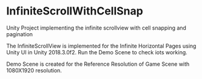 # InfiniteScrollWithCellSnap
Unity Project implementing the infinite scrollview with cell snapping and pagination 

The InfiniteScrollView is implemented for the Infinite Horizontal Pages using Unity UI in Unity 2018.3.0f2. Run the Demo Scene to check iots working.

Demo Scene is created for the Reference Resolution of Game Scene with 1080X1920 resolution.
